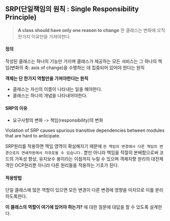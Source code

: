 ## SRP(단일책임의 원칙 : Single Responsibility Principle)


> **A class should have only one reason to change**
> 한 클래스는 변화에 오직 한가지 이유만을 가져야한다.

#### 정의
작성된 클래스는 하나의 기능만 가지며 클래스가 제공하는 모든 서비스는 그 하나의 책임(변화의 축: axis of change)을 수행하는 데 집중되어 있어야 한다는 원칙

**객체는 단 한가지 역할만을 가져야한다는 원칙**
- 클래스는 자신의 이름이 나타내는 일을 해야한다.
- 클래스는 하나의 개념을 나타내어야한다.

#### SRP의 이유
- 요구사항의 변화 -> 책임(responsibility)의 변화

 Violation of SRP causes spurious transitive dependencies between modules that are hard to anticipate.

 SRP원리를 적용하면 책임 영역이 확실해지기 때문에 `한 책임의 변경에서 다른 책임의 변경으로의 연쇄작용에서 자유로울 수 있습니다.` 뿐만 아니라 책임을 적절히 분배함으로써 코드의 가독성 향상, 유지보수 용이라는 이점까지 누릴 수 있으며 객체지향 원리의 대전제 격인 OCP원리뿐 아니라 다른 원리들을 적용하는 기초가 된다.

#### 적용방법

단일 클래스에 많은 역할이 있으면 모든 변경이 다른 변경에 영향을 미치므로
이를 분리하도록한다.

**이 클래스의 역할이 여기에 있어야 하는가?** 에 대한 질문에 대답을 할 수 있도록 설계한다.

